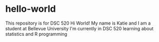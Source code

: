 # hello-world
This repository is for DSC 520
Hi World!
My name is Katie and I am a student at Bellevue University
I'm currently in DSC 520 learning about statistics and R programming
